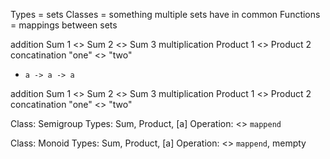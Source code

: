 Types = sets
Classes = something multiple sets have in common
Functions = mappings between sets

addition Sum 1 <> Sum 2 <> Sum 3
multiplication Product 1 <> Product 2
concatination "one" <> "two"

- `a -> a -> a`

addition Sum 1 <> Sum 2 <> Sum 3
multiplication Product 1 <> Product 2
concatination "one" <> "two"

Class: Semigroup
Types: Sum, Product, [a]
Operation: <> `mappend`

Class: Monoid
Types: Sum, Product, [a]
Operation: <> `mappend`, mempty
